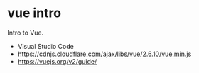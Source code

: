 # vue intro

Intro to Vue.
- Visual Studio Code 
- https://cdnjs.cloudflare.com/ajax/libs/vue/2.6.10/vue.min.js
- https://vuejs.org/v2/guide/
